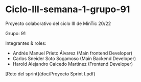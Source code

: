 # Ciclo-III-semana-1-grupo-91

Proyecto colaborativo del ciclo III de MinTic 20/22

Grupo: 91

Integrantes & roles:

* Andrés Manuel Prieto Álvarez (Main frontend Developer)
* Carlos Sneider Soto Sogamoso (Main Backend Developer)
* Harold Alejandro Caicedo Martinez (Frontend Developer)

[Reto del sprint](doc/Proyecto Sprint I.pdf)

